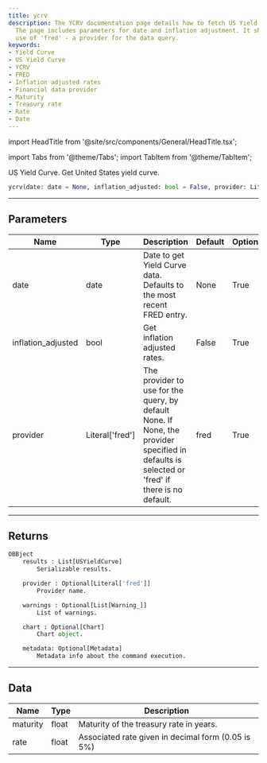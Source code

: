 ```yaml
---
title: ycrv
description: The YCRV documentation page details how to fetch US Yield Curve data.
  The page includes parameters for date and inflation adjustment. It showcases the
  use of 'fred' - a provider for the data query.
keywords:
- Yield Curve
- US Yield Curve
- YCRV
- FRED
- Inflation adjusted rates
- Financial data provider
- Maturity
- Treasury rate
- Rate
- Date
---
```


import HeadTitle from '@site/src/components/General/HeadTitle.tsx';

<HeadTitle title="fixedincome.ycrv - Reference | OpenBB Platform Docs" />

import Tabs from '@theme/Tabs';
import TabItem from '@theme/TabItem';

US Yield Curve. Get United States yield curve.

```python wordwrap
ycrv(date: date = None, inflation_adjusted: bool = False, provider: Literal[str] = fred)
```

---

## Parameters

<Tabs>
<TabItem value="standard" label="Standard">

| Name | Type | Description | Default | Optional |
| ---- | ---- | ----------- | ------- | -------- |
| date | date | Date to get Yield Curve data.  Defaults to the most recent FRED entry. | None | True |
| inflation_adjusted | bool | Get inflation adjusted rates. | False | True |
| provider | Literal['fred'] | The provider to use for the query, by default None. If None, the provider specified in defaults is selected or 'fred' if there is no default. | fred | True |
</TabItem>

</Tabs>

---

## Returns

```python wordwrap
OBBject
    results : List[USYieldCurve]
        Serializable results.

    provider : Optional[Literal['fred']]
        Provider name.

    warnings : Optional[List[Warning_]]
        List of warnings.

    chart : Optional[Chart]
        Chart object.

    metadata: Optional[Metadata]
        Metadata info about the command execution.
```

---

## Data

<Tabs>
<TabItem value="standard" label="Standard">

| Name | Type | Description |
| ---- | ---- | ----------- |
| maturity | float | Maturity of the treasury rate in years. |
| rate | float | Associated rate given in decimal form (0.05 is 5%) |
</TabItem>

</Tabs>
